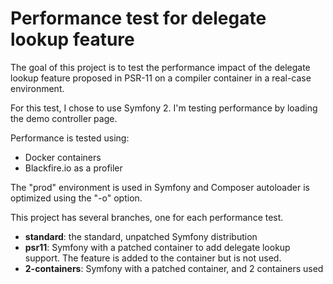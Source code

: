 Performance test for delegate lookup feature
============================================

The goal of this project is to test the performance impact of the delegate lookup feature proposed in PSR-11 on a compiler container
in a real-case environment.

For this test, I chose to use Symfony 2.
I'm testing performance by loading the demo controller page.

Performance is tested using:

- Docker containers
- Blackfire.io as a profiler

The "prod" environment is used in Symfony and Composer autoloader is optimized using the "-o" option.

This project has several branches, one for each performance test.

- **standard**: the standard, unpatched Symfony distribution
- **psr11**: Symfony with a patched container to add delegate lookup support. The feature is added to the container but is
  not used.
- **2-containers**: Symfony with a patched container, and 2 containers used
